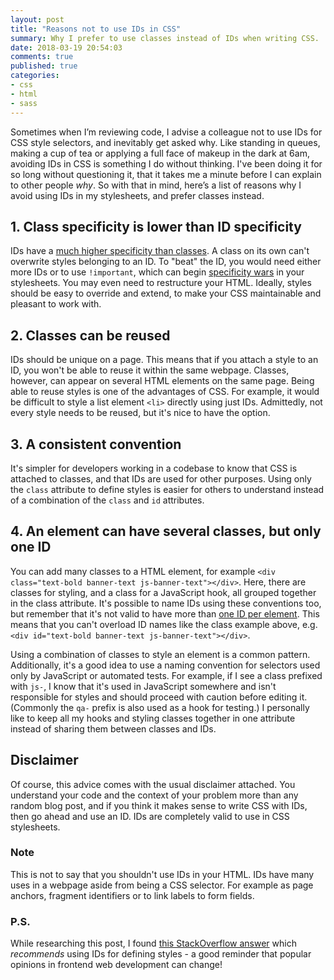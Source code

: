 ```yaml
---
layout: post
title: "Reasons not to use IDs in CSS"
summary: Why I prefer to use classes instead of IDs when writing CSS.
date: 2018-03-19 20:54:03
comments: true
published: true
categories:
- css
- html
- sass
---
```


Sometimes when I’m reviewing code, I advise a colleague not to use IDs for CSS style selectors, and inevitably get asked why. Like standing in queues, making a cup of tea or applying a full face of makeup in the dark at 6am, avoiding IDs in CSS is something I do without thinking. I've been doing it for so long without questioning it, that it takes me a minute before I can explain to other people _why_. So with that in mind, here’s a list of reasons why I avoid using IDs in my stylesheets, and prefer classes instead.

## 1. Class specificity is lower than ID specificity

IDs have a [much higher specificity than classes](https://developer.mozilla.org/en-US/docs/Web/CSS/Specificity). A class on its own can't overwrite styles belonging to an ID. To "beat" the ID, you would need either more IDs or to use `!important`, which can begin [specificity wars](https://stuffandnonsense.co.uk/archives/css_specificity_wars.html) in your stylesheets. You may even need to restructure your HTML. Ideally, styles should be easy to override and extend, to make your CSS maintainable and pleasant to work with.

## 2. Classes can be reused

IDs should be unique on a page. This means that if you attach a style to an ID, you won't be able to reuse it within the same webpage. Classes, however, can appear on several HTML elements on the same page. Being able to reuse styles is one of the advantages of CSS. For example, it would be difficult to style a list element `<li>` directly using just IDs. Admittedly, not every style needs to be reused, but it's nice to have the option.

## 3. A consistent convention

It's simpler for developers working in a codebase to know that CSS is attached to classes, and that IDs are used for other purposes. Using only the `class` attribute to define styles is easier for others to understand instead of a combination of the `class` and `id` attributes.

## 4. An element can have several classes, but only one ID

You can add many classes to a HTML element, for example `<div class="text-bold banner-text js-banner-text"></div>`. Here, there are classes for styling, and a class for a JavaScript hook, all grouped together in the class attribute. It's possible to name IDs using these conventions too, but remember that it's not valid to have more than [one ID per element](https://www.w3.org/TR/2011/WD-html5-20110525/elements.html#the-id-attribute). This means that you can't overload ID names like the class example above, e.g. `<div id="text-bold banner-text js-banner-text"></div>`.

Using a combination of classes to style an element is a common pattern. Additionally, it's a good idea to use a naming convention for selectors used only by JavaScript or automated tests. For example, if I see a class prefixed with `js-`, I know that it's used in JavaScript somewhere and isn't responsible for styles and should proceed with caution before editing it. (Commonly the `qa-` prefix is also used as a hook for testing.) I personally like to keep all my hooks and styling classes together in one attribute instead of sharing them between classes and IDs.

## Disclaimer

Of course, this advice comes with the usual disclaimer attached. You understand your code and the context of your problem more than any random blog post, and if you think it makes sense to write CSS with IDs, then go ahead and use an ID. IDs are completely valid to use in CSS stylesheets.

### Note

This is not to say that you shouldn't use IDs in your HTML. IDs have many uses in a webpage aside from being a CSS selector. For example as page anchors, fragment identifiers or to link labels to form fields.

### P.S.

While researching this post, I found [this StackOverflow answer](https://stackoverflow.com/questions/1878810/is-there-any-pros-and-cons-if-i-use-always-css-class-instead-css-id-for-everythi) which _recommends_ using IDs for defining styles - a good reminder that popular opinions in frontend web development can change!
